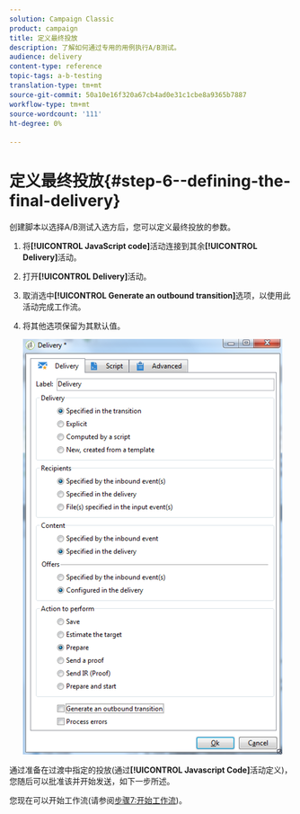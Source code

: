 ```yaml
---
solution: Campaign Classic
product: campaign
title: 定义最终投放
description: 了解如何通过专用的用例执行A/B测试。
audience: delivery
content-type: reference
topic-tags: a-b-testing
translation-type: tm+mt
source-git-commit: 50a10e16f320a67cb4ad0e31c1cbe8a9365b7887
workflow-type: tm+mt
source-wordcount: '111'
ht-degree: 0%

---
```



# 定义最终投放{#step-6--defining-the-final-delivery}

创建脚本以选择A/B测试入选方后，您可以定义最终投放的参数。

1. 将&#x200B;**[!UICONTROL JavaScript code]**&#x200B;活动连接到其余&#x200B;**[!UICONTROL Delivery]**&#x200B;活动。
1. 打开&#x200B;**[!UICONTROL Delivery]**&#x200B;活动。
1. 取消选中&#x200B;**[!UICONTROL Generate an outbound transition]**&#x200B;选项，以使用此活动完成工作流。
1. 将其他选项保留为其默认值。

   ![](assets/ab_test_final_delivery.png)

通过准备在过渡中指定的投放(通过&#x200B;**[!UICONTROL Javascript Code]**&#x200B;活动定义)，您随后可以批准该并开始发送，如下一步所述。

您现在可以开始工作流(请参阅[步骤7:开始工作流](../../delivery/using/a-b-testing-uc-start-workflow.md))。

